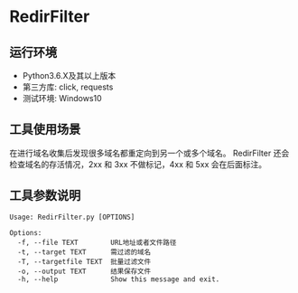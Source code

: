 # RedirFilter

## 运行环境
+ Python3.6.X及其以上版本
+ 第三方库: click, requests
+ 测试环境: Windows10

## 工具使用场景

在进行域名收集后发现很多域名都重定向到另一个或多个域名。
RedirFilter 还会检查域名的存活情况，2xx 和 3xx 不做标记，4xx 和 5xx 会在后面标注。

## 工具参数说明

```
Usage: RedirFilter.py [OPTIONS]

Options:
  -f, --file TEXT        URL地址或者文件路径
  -t, --target TEXT      需过滤的域名
  -T, --targetfile TEXT  批量过滤文件
  -o, --output TEXT      结果保存文件
  -h, --help             Show this message and exit.

```